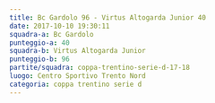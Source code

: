 ```yaml
---
title: Bc Gardolo 96 - Virtus Altogarda Junior 40
date: 2017-10-10 19:30:11
squadra-a: Bc Gardolo
punteggio-a: 40
squadra-b: Virtus Altogarda Junior
punteggio-b: 96
partite/squadra: coppa-trentino-serie-d-17-18
luogo: Centro Sportivo Trento Nord
categoria: coppa trentino serie d
---
```


